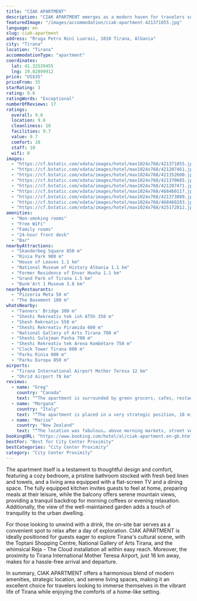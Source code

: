 ```yaml
---
title: "CIAK APARTMENT"
description: "CIAK APARTMENT emerges as a modern haven for travelers seeking the perfect blend of comfort and convenience in the heart of Tirana."
featuredImage: "/images/accommodation/ciak-apartment-421371055.jpg"
language: en
slug: ciak-apartment
address: "Rruga Petro Nini Luarasi, 1010 Tirana, Albania"
city: "Tirana"
location: "Tirana"
accommodationType: "apartment"
coordinates:
  lat: 41.32539455
  lng: 19.82899912
price: "US$35"
priceFrom: 35
starRating: 3
rating: 9.8
ratingWords: "Exceptional"
numberOfReviews: 17
ratings:
  overall: 9.8
  location: 9.6
  cleanliness: 10
  facilities: 9.7
  value: 9.7
  comfort: 10
  staff: 10
  wifi: 0
images:
  - "https://cf.bstatic.com/xdata/images/hotel/max1024x768/421371055.jpg?k=ef10500f4212224312a2e271b04096bf9fa619141680680db190a4bb7ab5894e&o=&hp=1"
  - "https://cf.bstatic.com/xdata/images/hotel/max1024x768/421207461.jpg?k=a4adf91b321a9eeebf6b343faebdc42b1a9686c1b33ea735ea2a34ec02c94426&o=&hp=1"
  - "https://cf.bstatic.com/xdata/images/hotel/max1024x768/421352600.jpg?k=819b8f746a47071aba067f1b4e80048d92ba486a8b1dbbcecb8fca1050f4fbce&o=&hp=1"
  - "https://cf.bstatic.com/xdata/images/hotel/max1024x768/421370685.jpg?k=970a045ccc902474fb9ef33d269d810d556b923e0484a555a687739e5a33601b&o=&hp=1"
  - "https://cf.bstatic.com/xdata/images/hotel/max1024x768/421207471.jpg?k=bf5b535ef196922c5f5f7c6655e479c1d63d77adc52903c808a4f98bc4cd5165&o=&hp=1"
  - "https://cf.bstatic.com/xdata/images/hotel/max1024x768/468460117.jpg?k=b57dcccc52bcc542629e62bcd2c3bb2a24bb4c5ce251a62e36c3f09c88ff3a78&o=&hp=1"
  - "https://cf.bstatic.com/xdata/images/hotel/max1024x768/421373089.jpg?k=9b07d25cca25f4039a50996c408c68e9f14ffc7480fca728bb3609537710c333&o=&hp=1"
  - "https://cf.bstatic.com/xdata/images/hotel/max1024x768/468460283.jpg?k=1fc3b89ec97772715ae288f182a3698db17004f518ccadad348deb0b3cee50e0&o=&hp=1"
  - "https://cf.bstatic.com/xdata/images/hotel/max1024x768/425172812.jpg?k=425cf95497726398e0af455e4ee08803078efc0aa6995f1dd139f0bd79f8b4ef&o=&hp=1"
amenities:
  - "Non-smoking rooms"
  - "Free WiFi"
  - "Family rooms"
  - "24-hour front desk"
  - "Bar"
nearbyAttractions:
  - "Skanderbeg Square 850 m"
  - "Rinia Park 900 m"
  - "House of Leaves 1.1 km"
  - "National Museum of History Albania 1.1 km"
  - "Former Residence of Enver Hoxha 1.1 km"
  - "Grand Park of Tirana 1.5 km"
  - "Bunk'Art 1 Museum 3.8 km"
nearbyRestaurants:
  - "Pizzeria Meta 50 m"
  - "The Basement 100 m"
whatsNearby:
  - "Tanners' Bridge 300 m"
  - "Sheshi Rekreativ tek ish ATSh 350 m"
  - "Shesh Rekreativ 550 m"
  - "Sheshi Rekreativ Piramida 600 m"
  - "National Gallery of Arts Tirana 700 m"
  - "Sheshi Sulejman Pasha 700 m"
  - "Sheshi Rekreativ tek Arena Kombëtare 750 m"
  - "Clock Tower Tirana 800 m"
  - "Parku Rinia 800 m"
  - "Parku Europa 850 m"
airports:
  - "Tirana International Airport Mother Teresa 12 km"
  - "Ohrid Airport 78 km"
reviews:
  - name: "Greg"
    country: "Canada"
    text: "“The apartment is surrounded by green grocers, cafes, restaurants and more. A 15 minute walk brings you into the central area where you’ll also find a few Conads, a large grocery store. The owner lives upstairs and was quick to respond to my...”"
  - name: "Morgana"
    country: "Italy"
    text: "“The apartment is placed in a very strategic position, 10 minutes by walk to the Skanderbeg and close to every shop, bar and other places needed. The street upside is lovely with s beautiful market open all days.”"
  - name: "Marise"
    country: "New Zealand"
    text: "“The location was fabulous… above morning markets, street vendors & cafes… buzzy atmosphere that all shut down by 10pm … I was only going to stay 2 nights and i stayed 4”"
bookingURL: "https://www.booking.com/hotel/al/ciak-apartment.en-gb.html?aid=8035640"
bestFor: "Best for City Center Proximity"
bestCategories: "City Center Proximity"
category: "City Center Proximity"
---
```


The apartment itself is a testament to thoughtful design and comfort, featuring a cozy bedroom, a pristine bathroom stocked with fresh bed linen and towels, and a living area equipped with a flat-screen TV and a dining space. The fully equipped kitchen invites guests to feel at home, preparing meals at their leisure, while the balcony offers serene mountain views, providing a tranquil backdrop for morning coffees or evening relaxation. Additionally, the view of the well-maintained garden adds a touch of tranquility to the urban dwelling.

For those looking to unwind with a drink, the on-site bar serves as a convenient spot to relax after a day of exploration. CIAK APARTMENT is ideally positioned for guests eager to explore Tirana's cultural scene, with the Toptani Shopping Centre, National Gallery of Arts Tirana, and the whimsical Reja - The Cloud installation all within easy reach. Moreover, the proximity to Tirana International Mother Teresa Airport, just 16 km away, makes for a hassle-free arrival and departure.

In summary, CIAK APARTMENT offers a harmonious blend of modern amenities, strategic location, and serene living spaces, making it an excellent choice for travelers looking to immerse themselves in the vibrant life of Tirana while enjoying the comforts of a home-like setting.